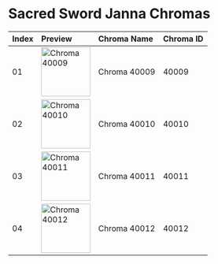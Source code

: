 # Sacred Sword Janna Chromas

| Index | Preview | Chroma Name | Chroma ID |
|:---|:---|:---|:---|
| 01 | <img src='https://raw.communitydragon.org/latest/plugins/rcp-be-lol-game-data/global/default/v1/champion-chroma-images/40/40009.png' alt='Chroma 40009' width='100'> | Chroma 40009 | 40009 |
| 02 | <img src='https://raw.communitydragon.org/latest/plugins/rcp-be-lol-game-data/global/default/v1/champion-chroma-images/40/40010.png' alt='Chroma 40010' width='100'> | Chroma 40010 | 40010 |
| 03 | <img src='https://raw.communitydragon.org/latest/plugins/rcp-be-lol-game-data/global/default/v1/champion-chroma-images/40/40011.png' alt='Chroma 40011' width='100'> | Chroma 40011 | 40011 |
| 04 | <img src='https://raw.communitydragon.org/latest/plugins/rcp-be-lol-game-data/global/default/v1/champion-chroma-images/40/40012.png' alt='Chroma 40012' width='100'> | Chroma 40012 | 40012 |
